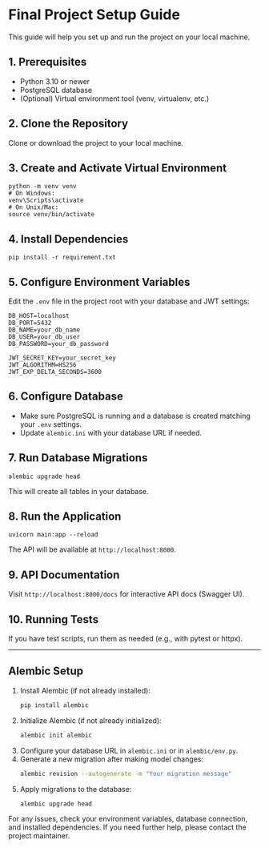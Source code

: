 # Final Project Setup Guide

This guide will help you set up and run the project on your local machine.

## 1. Prerequisites
- Python 3.10 or newer
- PostgreSQL database
- (Optional) Virtual environment tool (venv, virtualenv, etc.)

## 2. Clone the Repository
Clone or download the project to your local machine.

## 3. Create and Activate Virtual Environment
```
python -m venv venv
# On Windows:
venv\Scripts\activate
# On Unix/Mac:
source venv/bin/activate
```

## 4. Install Dependencies
```
pip install -r requirement.txt
```

## 5. Configure Environment Variables
Edit the `.env` file in the project root with your database and JWT settings:
```
DB_HOST=localhost
DB_PORT=5432
DB_NAME=your_db_name
DB_USER=your_db_user
DB_PASSWORD=your_db_password

JWT_SECRET_KEY=your_secret_key
JWT_ALGORITHM=HS256
JWT_EXP_DELTA_SECONDS=3600
```

## 6. Configure Database
- Make sure PostgreSQL is running and a database is created matching your `.env` settings.
- Update `alembic.ini` with your database URL if needed.

## 7. Run Database Migrations
```
alembic upgrade head
```
This will create all tables in your database.

## 8. Run the Application
```
uvicorn main:app --reload
```
The API will be available at `http://localhost:8000`.

## 9. API Documentation
Visit `http://localhost:8000/docs` for interactive API docs (Swagger UI).

## 10. Running Tests
If you have test scripts, run them as needed (e.g., with pytest or httpx).

---

## Alembic Setup

1. Install Alembic (if not already installed):
   ```bash
   pip install alembic
   ```
2. Initialize Alembic (if not already initialized):
   ```bash
   alembic init alembic
   ```
3. Configure your database URL in `alembic.ini` or in `alembic/env.py`.
4. Generate a new migration after making model changes:
   ```bash
   alembic revision --autogenerate -m "Your migration message"
   ```
5. Apply migrations to the database:
   ```bash
   alembic upgrade head
   ```

For any issues, check your environment variables, database connection, and installed dependencies. If you need further help, please contact the project maintainer.

